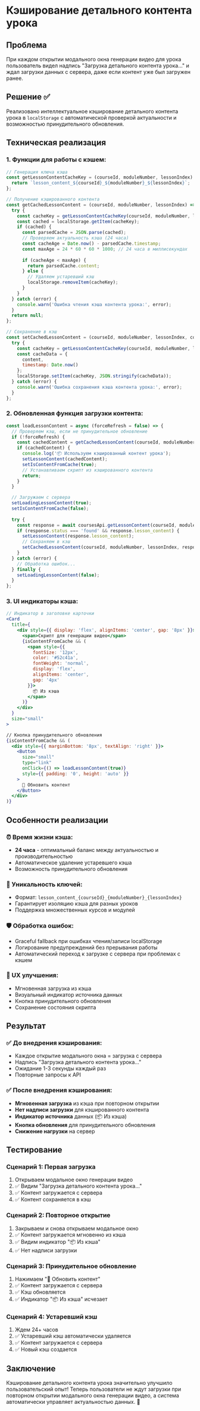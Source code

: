# Кэширование детального контента урока

## Проблема

При каждом открытии модального окна генерации видео для урока пользователь видел надпись "Загрузка детального контента урока..." и ждал загрузки данных с сервера, даже если контент уже был загружен ранее.

## Решение ✅

Реализовано интеллектуальное кэширование детального контента урока в `localStorage` с автоматической проверкой актуальности и возможностью принудительного обновления.

## Техническая реализация

### **1. Функции для работы с кэшем:**

```jsx
// Генерация ключа кэша
const getLessonContentCacheKey = (courseId, moduleNumber, lessonIndex) => {
  return `lesson_content_${courseId}_${moduleNumber}_${lessonIndex}`;
};

// Получение кэшированного контента
const getCachedLessonContent = (courseId, moduleNumber, lessonIndex) => {
  try {
    const cacheKey = getLessonContentCacheKey(courseId, moduleNumber, lessonIndex);
    const cached = localStorage.getItem(cacheKey);
    if (cached) {
      const parsedCache = JSON.parse(cached);
      // Проверяем актуальность кэша (24 часа)
      const cacheAge = Date.now() - parsedCache.timestamp;
      const maxAge = 24 * 60 * 60 * 1000; // 24 часа в миллисекундах
      
      if (cacheAge < maxAge) {
        return parsedCache.content;
      } else {
        // Удаляем устаревший кэш
        localStorage.removeItem(cacheKey);
      }
    }
  } catch (error) {
    console.warn('Ошибка чтения кэша контента урока:', error);
  }
  return null;
};

// Сохранение в кэш
const setCachedLessonContent = (courseId, moduleNumber, lessonIndex, content) => {
  try {
    const cacheKey = getLessonContentCacheKey(courseId, moduleNumber, lessonIndex);
    const cacheData = {
      content,
      timestamp: Date.now()
    };
    localStorage.setItem(cacheKey, JSON.stringify(cacheData));
  } catch (error) {
    console.warn('Ошибка сохранения кэша контента урока:', error);
  }
};
```

### **2. Обновленная функция загрузки контента:**

```jsx
const loadLessonContent = async (forceRefresh = false) => {
  // Проверяем кэш, если не принудительное обновление
  if (!forceRefresh) {
    const cachedContent = getCachedLessonContent(courseId, moduleNumber, lessonIndex);
    if (cachedContent) {
      console.log('📦 Используем кэшированный контент урока');
      setLessonContent(cachedContent);
      setIsContentFromCache(true);
      // Устанавливаем скрипт из кэшированного контента
      return;
    }
  }

  // Загружаем с сервера
  setLoadingLessonContent(true);
  setIsContentFromCache(false);
  
  try {
    const response = await coursesApi.getLessonContent(courseId, moduleNumber, lessonIndex);
    if (response.status === 'found' && response.lesson_content) {
      setLessonContent(response.lesson_content);
      // Сохраняем в кэш
      setCachedLessonContent(courseId, moduleNumber, lessonIndex, response.lesson_content);
    }
  } catch (error) {
    // Обработка ошибок...
  } finally {
    setLoadingLessonContent(false);
  }
};
```

### **3. UI индикаторы кэша:**

```jsx
// Индикатор в заголовке карточки
<Card 
  title={
    <div style={{ display: 'flex', alignItems: 'center', gap: '8px' }}>
      <span>Скрипт для генерации видео</span>
      {isContentFromCache && (
        <span style={{ 
          fontSize: '12px', 
          color: '#52c41a', 
          fontWeight: 'normal',
          display: 'flex',
          alignItems: 'center',
          gap: '4px'
        }}>
          📦 Из кэша
        </span>
      )}
    </div>
  } 
  size="small"
>

// Кнопка принудительного обновления
{isContentFromCache && (
  <div style={{ marginBottom: '8px', textAlign: 'right' }}>
    <Button 
      size="small" 
      type="link" 
      onClick={() => loadLessonContent(true)}
      style={{ padding: '0', height: 'auto' }}
    >
      🔄 Обновить контент
    </Button>
  </div>
)}
```

## Особенности реализации

### **⏰ Время жизни кэша:**
- **24 часа** - оптимальный баланс между актуальностью и производительностью
- Автоматическое удаление устаревшего кэша
- Возможность принудительного обновления

### **🔑 Уникальность ключей:**
- Формат: `lesson_content_{courseId}_{moduleNumber}_{lessonIndex}`
- Гарантирует изоляцию кэша для разных уроков
- Поддержка множественных курсов и модулей

### **🛡️ Обработка ошибок:**
- Graceful fallback при ошибках чтения/записи localStorage
- Логирование предупреждений без прерывания работы
- Автоматический переход к загрузке с сервера при проблемах с кэшем

### **📱 UX улучшения:**
- Мгновенная загрузка из кэша
- Визуальный индикатор источника данных
- Кнопка принудительного обновления
- Сохранение состояния скрипта

## Результат

### ✅ **До внедрения кэширования:**
- Каждое открытие модального окна = загрузка с сервера
- Надпись "Загрузка детального контента урока..."
- Ожидание 1-3 секунды каждый раз
- Повторные запросы к API

### ✅ **После внедрения кэширования:**
- **Мгновенная загрузка** из кэша при повторном открытии
- **Нет надписи загрузки** для кэшированного контента
- **Индикатор источника** данных (📦 Из кэша)
- **Кнопка обновления** для принудительного обновления
- **Снижение нагрузки** на сервер

## Тестирование

### **Сценарий 1: Первая загрузка**
1. Открываем модальное окно генерации видео
2. ✅ Видим "Загрузка детального контента урока..."
3. ✅ Контент загружается с сервера
4. ✅ Контент сохраняется в кэш

### **Сценарий 2: Повторное открытие**
1. Закрываем и снова открываем модальное окно
2. ✅ Контент загружается мгновенно из кэша
3. ✅ Видим индикатор "📦 Из кэша"
4. ✅ Нет надписи загрузки

### **Сценарий 3: Принудительное обновление**
1. Нажимаем "🔄 Обновить контент"
2. ✅ Контент загружается с сервера
3. ✅ Кэш обновляется
4. ✅ Индикатор "📦 Из кэша" исчезает

### **Сценарий 4: Устаревший кэш**
1. Ждем 24+ часов
2. ✅ Устаревший кэш автоматически удаляется
3. ✅ Контент загружается с сервера
4. ✅ Новый кэш создается

## Заключение

Кэширование детального контента урока значительно улучшило пользовательский опыт! Теперь пользователи не ждут загрузки при повторном открытии модального окна генерации видео, а система автоматически управляет актуальностью данных. 🚀
